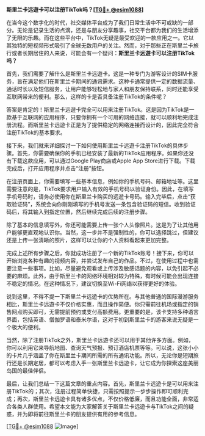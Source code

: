 **斯里兰卡远遊卡可以注册TikTok吗？[[TG💪+ @esim1088](https://t.me/s/esim1088)]**

在当今这个数字化的时代，社交媒体平台成为了我们日常生活中不可或缺的一部分。无论是记录生活的点滴，还是与朋友分享趣事，社交平台都为我们的生活增添了无限的乐趣。而在这些平台中，TikTok无疑是最受欢迎的一款应用之一。它以其独特的短视频形式吸引了全球无数用户的关注。然而，对于那些正在斯里兰卡旅行或者长期居住的人来说，可能会有一个疑问：**斯里兰卡远遊卡可以注册TikTok吗？**

首先，我们需要了解什么是斯里兰卡远遊卡。这是一种专门为游客设计的SIM卡服务，旨在满足他们在斯里兰卡期间的通讯需求。这种卡通常提供一定的数据流量、通话时长以及短信服务，让用户能够轻松地与家人和朋友保持联系，同时还能享受互联网带来的便利。那么，这样的卡是否具备注册TikTok的条件呢？

答案是肯定的！斯里兰卡远遊卡完全可以用来注册TikTok。这是因为TikTok是一款基于互联网的应用程序，只要你拥有一个可用的网络连接，就可以顺利地完成注册流程。而斯里兰卡远遊卡正是为了提供稳定的网络连接而设计的，因此完全符合注册TikTok的基本要求。

接下来，我们就来详细探讨一下如何使用斯里兰卡远遊卡注册TikTok的具体步骤。首先，你需要确保你的手机已经安装了最新的TikTok应用程序。如果你还没有下载这款应用，可以通过Google Play商店或Apple App Store进行下载。下载完成后，打开应用程序并点击“注册”按钮。

在注册页面上，你需要填写一些基本信息，例如你的手机号码、邮箱地址等。这里需要注意的是，TikTok要求用户输入有效的手机号码以验证身份。因此，在填写手机号码时，请务必使用你在斯里兰卡购买的远遊卡号码。输入完毕后，点击“获取验证码”，系统会向你刚刚填写的手机号发送一条包含验证码的短信。收到验证码后，将其输入到指定位置，然后继续完成后续的注册步骤。

除了基本的信息填写外，你还可能需要上传一张个人头像照片。这是为了让其他用户能够更直观地认识你。当然，这一步并不是强制性的，你可以选择跳过，但建议还是上传一张清晰的照片，这样可以让你的个人资料看起来更加完整。

完成上述所有步骤之后，你就成功注册了一个新的TikTok账号！接下来，你可以开始浏览各种有趣的视频内容，并尝试发布自己的作品。不过，在使用过程中也需要注意一些事项。比如，尽量避免观看或上传涉及敏感话题的内容，以免引起不必要的麻烦。此外，由于斯里兰卡的网络环境相对较为特殊，有时候可能会出现连接不稳定的情况。在这种情况下，建议切换至Wi-Fi网络以获得更好的体验。

说到这里，不得不提一下斯里兰卡远遊卡的优势所在。与其他普通的国际漫游服务相比，斯里兰卡远遊卡不仅价格实惠，而且操作简便。你只需前往机场或指定的销售网点购买即可，无需提前预约或支付高额费用。更重要的是，该卡支持多种语言界面，包括英语、僧伽罗语和泰米尔语，这对于初到斯里兰卡的游客来说无疑是一个极大的便利。

当然，除了注册TikTok之外，斯里兰卡远遊卡还可以用于其他许多方面。例如，你可以利用它来导航地图、查询天气预报、预订酒店机票等等。可以说，这张小小的卡片几乎涵盖了你在斯里兰卡期间所需的所有通讯功能。所以，无论你是短期旅行还是长期定居，都可以考虑入手一张斯里兰卡远遊卡，让它成为你探索这座美丽岛国的最佳伴侣。

最后，让我们总结一下这篇文章的重点内容。首先，斯里兰卡远遊卡是可以用来注册TikTok的；其次，注册过程简单快捷，只需按照提示一步步操作即可顺利完成；再次，斯里兰卡远遊卡具有诸多优点，不仅价格低廉，而且功能全面，非常适合各类人群使用。希望本文能为大家解答关于斯里兰卡远遊卡与TikTok之间的疑惑，并为即将前往斯里兰卡的朋友提供有用的参考信息。

[[TG💪+ @esim1088](https://t.me/s/esim1088) ![Image](https://i.postimg.cc/4NQfJmqS/Snipaste-2025-05-13-00-14-12.png)]